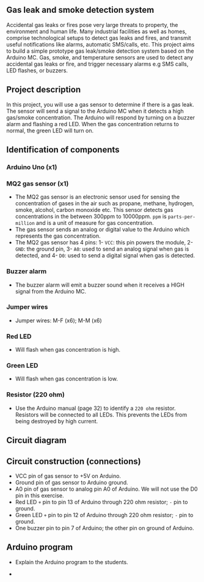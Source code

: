 ## Gas leak and smoke detection system
Accidental gas leaks or fires pose very large threats to property, the environment and human life. Many industrial facilities as well as homes, comprise technological setups to detect gas leaks and fires, and transmit useful notifications like alarms, automatic SMS/calls, etc. This project aims to build a simple prototype gas leak/smoke detection system based on the Arduino MC. Gas, smoke, and temperature sensors are used to detect any accidental gas leaks or fire, and trigger necessary alarms e.g SMS calls, LED flashes, or buzzers.

## Project description
In this project, you will use a gas sensor to determine if there is a gas leak. The sensor will send a signal to the Arduino MC when it detects a high gas/smoke concentration. The Arduino will respond by turning on a buzzer alarm and flashing a red LED. When the gas concentration returns to normal, the green LED will turn on.

## Identification of components
### Arduino Uno (x1)

### MQ2 gas sensor (x1)
- The MQ2 gas sensor is an electronic sensor used for sensing the concentration of gases in the air such as propane, methane, hydrogen, smoke, alcohol, carbon monoxide etc. This sensor detects gas concentrations in the between 300ppm to 10000ppm. `ppm` is `parts-per-million` and is a unit of measure for gas concentration. 
- The gas sensor sends an analog or digital value to the Arduino which represents the gas concentration.
- The MQ2 gas sensor has 4 pins: 1- `VCC`: this pin powers the module, 2- `GND`: the ground pin, 3- `A0`: used to send an analog signal when gas is detected, and 4- `D0`: used to send a digital signal when gas is detected.


### Buzzer alarm
- The buzzer alarm will emit a buzzer sound when it receives a HIGH signal from the Arduino MC.

### Jumper wires
- Jumper wires: M-F (x6); M-M (x6)

### Red LED
- Will flash when gas concentration is high.

### Green LED
- Will flash when gas concentration is low.

### Resistor (220 ohm)
- Use the Arduino manual (page 32) to identify a `220 ohm` resistor. Resistors will be connected to all LEDs. This prevents the LEDs from being destroyed by high current.

## Circuit diagram


## Circuit construction (connections)

- VCC pin of gas sensor to +5V on Arduino.
- Ground pin of gas sensor to Arduino ground.
- A0 pin of gas sensor to analog pin A0 of Arduino. We will not use the D0 pin in this exercise.
- Red LED `+` pin to pin 13 of Arduino through 220 ohm resistor; `-` pin to ground.
- Green LED `+` pin to pin 12 of Arduino through 220 ohm resistor; `-` pin to ground.
- One buzzer pin to pin 7 of Arduino; the other pin on ground of Arduino.


## Arduino program
- Explain the Arduino program to the students.

-